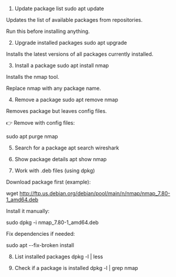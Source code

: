 1. Update package list
sudo apt update


Updates the list of available packages from repositories.

Run this before installing anything.

2. Upgrade installed packages
sudo apt upgrade


Installs the latest versions of all packages currently installed.

3. Install a package
sudo apt install nmap


Installs the nmap tool.

Replace nmap with any package name.

4. Remove a package
sudo apt remove nmap


Removes package but leaves config files.

👉 Remove with config files:

sudo apt purge nmap

5. Search for a package
apt search wireshark

6. Show package details
apt show nmap

7. Work with .deb files (using dpkg)

Download package first (example):

wget http://ftp.us.debian.org/debian/pool/main/n/nmap/nmap_7.80-1_amd64.deb


Install it manually:

sudo dpkg -i nmap_7.80-1_amd64.deb


Fix dependencies if needed:

sudo apt --fix-broken install

8. List installed packages
dpkg -l | less

9. Check if a package is installed
dpkg -l | grep nmap